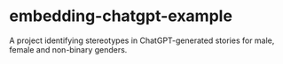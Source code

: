 # embedding-chatgpt-example
A project identifying stereotypes in ChatGPT-generated stories for male, female and non-binary genders.
